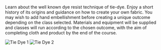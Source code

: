 Learn about the well known dye resist technique of tie-dye. Enjoy a short history of its origins and guidance on how to create your own fabric. You may wish to add hand embellishment before creating a unique outcome depending on the class selected.
Materials and equipment will be supplied and classes will run according to the chosen outcome, with the aim of completing cloth and product by the end of the course.

![Tie Dye 1](http://textilesatthestablehouse.co.uk/assets/TieDye1.jpg)
![Tie Dye 2](http://textilesatthestablehouse.co.uk/assets/TieDye2.jpg)
